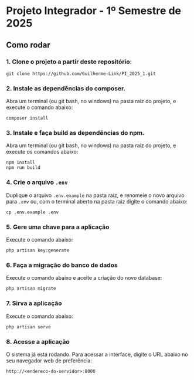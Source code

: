 # Projeto Integrador - 1º Semestre de 2025
## Como rodar
### 1. Clone o projeto a partir deste repositório:  

	
	git clone https://github.com/Guilherme-Link/PI_2025_1.git
	
	
### 2. Instale as dependências do composer.  

Abra um terminal (ou git bash, no windows) na pasta raiz do projeto, e execute o comando abaixo:  

	composer install


### 3. Instale e faça build as dependências do npm.  

Abra um terminal (ou git bash, no windows) na pasta raiz do projeto, e execute os comandos abaixo:  

	npm install
	npm run build

### 4. Crie o arquivo `.env`

Duplique o arquivo `.env.example` na pasta raiz, e renomeie o novo arquivo para `.env` ou, com o terminal aberto na pasta raiz digite o comando abaixo:

	cp .env.example .env  
	
### 5. Gere uma chave para a aplicação

Execute o comando abaixo:
	
	php artisan key:generate
	
### 6. Faça a migração do banco de dados

Execute o comando abaixo e aceite a criação do novo database:

	php artisan migrate
	
### 7. Sirva a aplicação

Execute o comando abaixo:

	php artisan serve
	
### 8. Acesse a aplicação

O sistema já está rodando. Para acessar a interface, digite o URL abaixo no seu navegador web de preferência:

	http://<endereco-do-servidor>:8000

